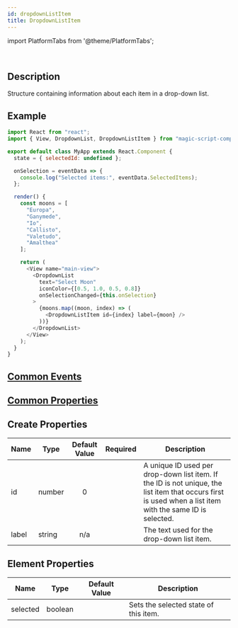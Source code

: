 ```yaml
---
id: dropdownListItem
title: DropdownListItem
---
```


import PlatformTabs from '@theme/PlatformTabs';

<PlatformTabs component='dropdownlistitem' />​

## Description

Structure containing information about each item in a drop-down list.

## Example

```javascript
import React from "react";
import { View, DropdownList, DropdownListItem } from "magic-script-components";

export default class MyApp extends React.Component {
  state = { selectedId: undefined };

  onSelection = eventData => {
    console.log("Selected items:", eventData.SelectedItems);
  };

  render() {
    const moons = [
      "Europa",
      "Ganymede",
      "Io",
      "Callisto",
      "Valetudo",
      "Amalthea"
    ];

    return (
      <View name="main-view">
        <DropdownList
          text="Select Moon"
          iconColor={[0.5, 1.0, 0.5, 0.8]}
          onSelectionChanged={this.onSelection}
        >
          {moons.map((moon, index) => (
            <DropdownListItem id={index} label={moon} />
          ))}
        </DropdownList>
      </View>
    );
  }
}
```

## [Common Events](../events/CommonEvents.md)

## [Common Properties](../types/Properties.md)

## Create Properties

| Name  | Type   | Default Value | Required | Description                                                                                                                                               |
| ----- | ------ | :-----------: | :------: | --------------------------------------------------------------------------------------------------------------------------------------------------------- |
| id    | number |       0       |          | A unique ID used per drop-down list item. If the ID is not unique, the list item that occurs first is used when a list item with the same ID is selected. |
| label | string |      n/a      |          | The text used for the drop-down list item.                                                                                                                |

## Element Properties

| Name     | Type    | Default Value | Description                           |
| -------- | ------- | :-----------: | ------------------------------------- |
| selected | boolean |               | Sets the selected state of this item. |
